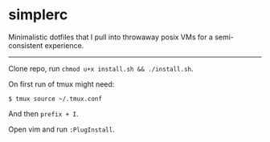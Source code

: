 # simplerc

Minimalistic dotfiles that I pull into throwaway posix VMs for a semi-consistent experience.

---

Clone repo, run `chmod u+x install.sh && ./install.sh`.

On first run of tmux might need:

```
$ tmux source ~/.tmux.conf
```

And then `prefix + I`.

Open vim and run `:PlugInstall`.
